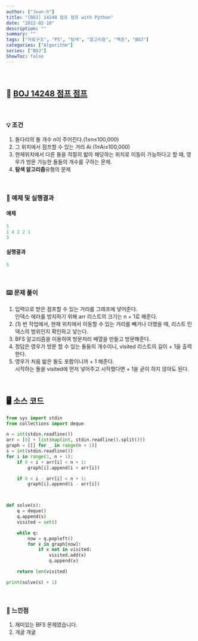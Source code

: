 ```yaml
---
author: ["Jxun-h"]
title: "[BOJ] 14248 점프 점프 with Python"
date: "2022-02-10"
description: ""
summary: ""
tags: ["자료구조", "PS", "탐색", "알고리즘", "백준", "BOJ"]
categories: ["Algorithm"]
series: ["BOJ"]
ShowToc: false
---
```


<br>

## 📌 <a href="https://www.acmicpc.net/problem/14248" target="_blank">BOJ 14248 점프 점프</a>

<br>

### 💡 조건

1.  돌다리의 돌 개수 n이 주어진다.(1≤n≤100,000)
2.  그 위치에서 점프할 수 있는 거리 Ai (1≤Ai≤100,000)
3.  현재위치에서 다른 돌을 적절히 밟아 해당하는 위치로 이동이 가능하다고 할 때, 영우가 방문 가능한 돌들의 개수를 구하는 문제.
4.  **탐색 알고리즘**유형의 문제

<br>

### 🔖 예제 및 실행결과

#### 예제

```py
5
1 4 2 2 1
3
```

#### 실행결과

```py
5
```

<br>

### ⌨️ 문제 풀이

1.  입력으로 받은 점프할 수 있는 거리를 그래프에 넣어준다.  
    인덱스 에러를 방지하기 위해 arr 리스트의 크기는 n + 1로 해준다.
2.  (1) 번 작업에서, 현재 위치에서 이동할 수 있는 거리를 빼거나 더했을 때, 리스트 인덱스의 범위인지 확인하고 넣는다.
3.  BFS 알고리즘을 이용하여 방문처리 배열을 만들고 방문해준다.
4.  정답은 영우가 방문 할 수 있는 돌들의 개수이니, visited 리스트의 길이 + 1을 출력한다.
5.  영우가 처음 밟은 돌도 포함이니까 + 1 해준다.  
    시작하는 돌을 visited에 먼저 넣어주고 시작했다면 + 1을 굳이 하지 않아도 된다.

<br>

## 🖥 소스 코드

```py
from sys import stdin
from collections import deque

n = int(stdin.readline())
arr = [0] + list(map(int, stdin.readline().split()))
graph = [[] for _ in range(n + 1)]
s = int(stdin.readline())
for i in range(1, n + 1):
    if 0 < i + arr[i] < n + 1:
        graph[i].append(i + arr[i])

    if 0 < i - arr[i] < n + 1:
        graph[i].append(i - arr[i])



def solve(s):
    q = deque()
    q.append(s)
    visited = set()

    while q:
        now = q.popleft()
        for x in graph[now]:
            if x not in visited:
                visited.add(x)
                q.append(x)

    return len(visited)

print(solve(s) + 1)
```

<br>

### 💾 느낀점

1.  재미있는 BFS 문제였습니다.
2.  개굴 개굴